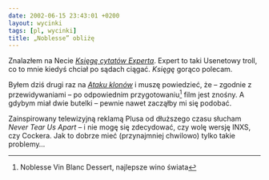 ```yaml
---
date: 2002-06-15 23:43:01 +0200
layout: wycinki
tags: [pl, wycinki]
title: „Noblesse” obliżę
---
```


Znalazłem na Necie <cite>[Księgę cytatów Experta](http://xox.pl/~zamsz/ 'ciekawe kolorki…')</cite>. Expert to taki Usenetowy troll, co to mnie kiedyś chciał po sądach ciągać. <cite>Księgę</cite> gorąco polecam.

Byłem dziś drugi raz na <cite>[Ataku klonów](http://imdb.com/Title?0121765 'A Jedi Shall Not Know Anger. Nor Hatred. Nor Love.')</cite> i muszę powiedzieć, że – zgodnie z przewidywaniami – po odpowiednim przygotowaniu[^1] film jest znośny. A gdybym miał dwie butelki – pewnie nawet zacząłby mi się podobać.

Zainspirowany telewizyjną reklamą Plusa od dłuższego czasu słucham <cite>Never Tear Us Apart</cite> – i nie mogę się zdecydować, czy wolę wersję INXS, czy Cockera. Jak to dobrze mieć (przynajmniej chwilowo) tylko takie problemy…

[^1]: Noblesse Vin Blanc Dessert, najlepsze wino świata
